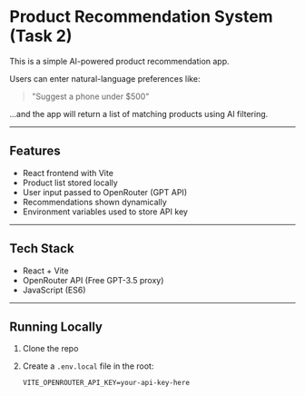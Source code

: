 # Product Recommendation System (Task 2)

This is a simple AI-powered product recommendation app.

Users can enter natural-language preferences like:

> "Suggest a phone under $500"

...and the app will return a list of matching products using AI filtering.

---

## Features

- React frontend with Vite
- Product list stored locally
- User input passed to OpenRouter (GPT API)
- Recommendations shown dynamically
- Environment variables used to store API key

---

## Tech Stack

- React + Vite
- OpenRouter API (Free GPT-3.5 proxy)
- JavaScript (ES6)

---

## Running Locally

1. Clone the repo

2. Create a `.env.local` file in the root:
   ```env
   VITE_OPENROUTER_API_KEY=your-api-key-here
